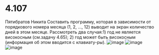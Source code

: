 # 4.107
Пятибратов Никита
Составить программу, которая в зависимости от порядкового номера месяца (1,  2, ..., 12) выводит на экран количество дней в этом месяце. Рассмотреть два случая:1) год не является високосным (см.задачу 4.65); 2) год может быть високосным (информация об этом вводится с клавиату-ры).
![image](https://user-images.githubusercontent.com/113889243/197589909-2fa378e1-4dcb-4365-ad26-d12166e8c4ee.png)
![image](https://user-images.githubusercontent.com/113889243/197589947-60e1d8c2-bd2a-43cc-9eb3-bf4b696c8feb.png)
![image](https://user-images.githubusercontent.com/113889243/197589990-018e30e7-9cf6-46ba-bb26-3562a9c14d4a.png)
